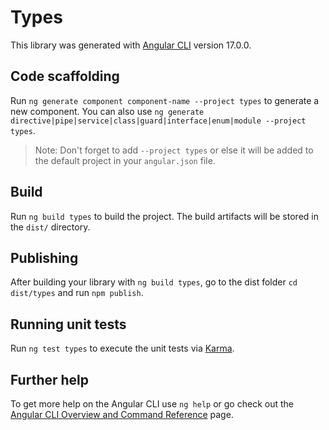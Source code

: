 # Types

This library was generated with [Angular CLI](https://github.com/angular/angular-cli) version 17.0.0.

## Code scaffolding

Run `ng generate component component-name --project types` to generate a new component. You can also use
`ng generate directive|pipe|service|class|guard|interface|enum|module --project types`.

> Note: Don't forget to add `--project types` or else it will be added to the default project in your `angular.json` file.

## Build

Run `ng build types` to build the project. The build artifacts will be stored in the `dist/` directory.

## Publishing

After building your library with `ng build types`, go to the dist folder `cd dist/types` and run `npm publish`.

## Running unit tests

Run `ng test types` to execute the unit tests via [Karma](https://karma-runner.github.io).

## Further help

To get more help on the Angular CLI use `ng help` or go check out the [Angular CLI Overview and Command Reference](https://angular.io/cli) page.
